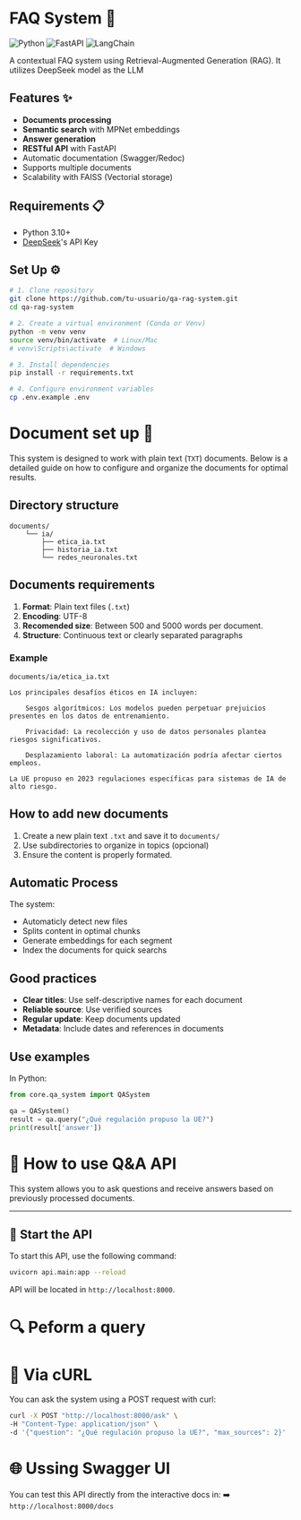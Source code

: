 # FAQ System 🚀

![Python](https://img.shields.io/badge/python-3.10%2B-blue)
![FastAPI](https://img.shields.io/badge/FastAPI-0.68+-green)
![LangChain](https://img.shields.io/badge/LangChain-0.0.201+-orange)

A contextual FAQ system using Retrieval-Augmented Generation (RAG). It utilizes DeepSeek model as the LLM

## Features ✨
- **Documents processing** 
- **Semantic search** with MPNet embeddings
- **Answer generation**
- **RESTful API** with FastAPI
- Automatic documentation (Swagger/Redoc)
- Supports multiple documents
- Scalability with FAISS (Vectorial storage)

## Requirements 📋
- Python 3.10+
- [DeepSeek](https://deepseek.com/)'s API Key 

## Set Up ⚙️

```bash
# 1. Clone repository
git clone https://github.com/tu-usuario/qa-rag-system.git
cd qa-rag-system

# 2. Create a virtual environment (Conda or Venv)
python -m venv venv
source venv/bin/activate  # Linux/Mac
# venv\Scripts\activate  # Windows

# 3. Install dependencies
pip install -r requirements.txt

# 4. Configure environment variables
cp .env.example .env
```

# Document set up 📂

This system is designed to work with plain text (`TXT`) documents. Below is a detailed guide on how to configure
and organize the documents for optimal results. 

## Directory structure

```
documents/
    └── ia/
        ├── etica_ia.txt
        ├── historia_ia.txt
        └── redes_neuronales.txt
```

## Documents requirements
1. **Format**: Plain text files (`.txt`)
2. **Encoding**: UTF-8
3. **Recomended size**: Between 500 and 5000 words per document.
4. **Structure**: Continuous text or clearly separated paragraphs

### Example
`documents/ia/etica_ia.txt`

```
Los principales desafíos éticos en IA incluyen:

    Sesgos algorítmicos: Los modelos pueden perpetuar prejuicios presentes en los datos de entrenamiento.

    Privacidad: La recolección y uso de datos personales plantea riesgos significativos.

    Desplazamiento laboral: La automatización podría afectar ciertos empleos.

La UE propuso en 2023 regulaciones específicas para sistemas de IA de alto riesgo.
```


## How to add new documents
1. Create a new plain text `.txt` and save it to `documents/`
2. Use subdirectories to organize in topics (opcional)
3. Ensure the content is properly formated.

## Automatic Process
The system:
- Automaticly detect new files
- Splits content in optimal chunks
- Generate embeddings for each segment
- Index the documents for quick searchs

## Good practices
- **Clear titles**: Use self-descriptive names for each document
- **Reliable source**: Use verified sources
- **Regular update**: Keep documents updated
- **Metadata**: Include dates and references in documents

## Use examples

In Python:
```python
from core.qa_system import QASystem

qa = QASystem()
result = qa.query("¿Qué regulación propuso la UE?")
print(result['answer'])
```

# 🚀 How to use Q&A API 

This system allows you to ask questions and receive answers based on previously processed documents.

---

## 🏁 Start the API

To start this API, use the following command:

```bash
uvicorn api.main:app --reload
```
API will be located in `http://localhost:8000`.

# 🔍 Peform a query

# 📡 Via cURL

You can ask the system using a POST request with curl:
```bash
curl -X POST "http://localhost:8000/ask" \
-H "Content-Type: application/json" \
-d '{"question": "¿Qué regulación propuso la UE?", "max_sources": 2}'
```

# 🌐 Ussing Swagger UI

You can test this API directly from the interactive docs in:
➡️ `http://localhost:8000/docs`

